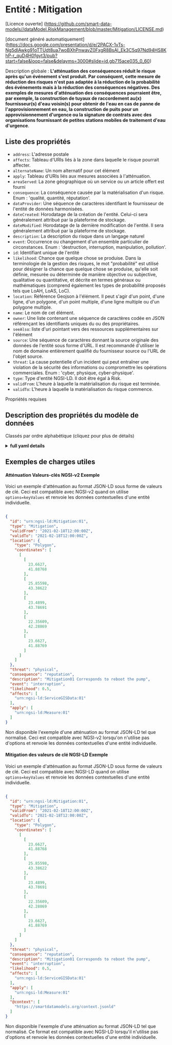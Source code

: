 Entité : Mitigation  
===================  
[Licence ouverte] (https://github.com/smart-data-models//dataModel.RiskManagement/blob/master/Mitigation/LICENSE.md)  
[document généré automatiquement] (https://docs.google.com/presentation/d/e/2PACX-1vTs-Ng5dIAwkg91oTTUdt8ua7woBXhPnwavZ0FxgR8BsAI_Ek3C5q97Nd94HS8KhP-r_quD4H0fgyt3/pub?start=false&loop=false&delayms=3000#slide=id.gb715ace035_0_60)  
Description globale : **L'atténuation des conséquences réduit le risque après qu'un événement s'est produit. Par conséquent, cette mesure de réduction des risques n'est pas adaptée à la réduction de la probabilité des événements mais à la réduction des conséquences négatives. Des exemples de mesures d'atténuation des conséquences pourraient être, par exemple, la construction de tuyaux de raccordement au(x) fournisseur(s) d'eau voisin(s) pour obtenir de l'eau en cas de panne de l'approvisionnement en eau, la construction de puits pour un approvisionnement d'urgence ou la signature de contrats avec des organisations fournissant de petites stations mobiles de traitement d'eau d'urgence**.  

## Liste des propriétés  

- `address`: L'adresse postale  - `affects`: Tableau d'URIs liés à la zone dans laquelle le risque pourrait affecter.  - `alternateName`: Un nom alternatif pour cet élément  - `apply`: Tableau d'URIs liés aux mesures associées à l'atténuation.  - `areaServed`: La zone géographique où un service ou un article offert est fourni  - `consequence`: La conséquence causée par la matérialisation d'un risque. Enum : 'qualité, quantité, réputation'.  - `dataProvider`: Une séquence de caractères identifiant le fournisseur de l'entité de données harmonisées.  - `dateCreated`: Horodatage de la création de l'entité. Celui-ci sera généralement attribué par la plateforme de stockage.  - `dateModified`: Horodatage de la dernière modification de l'entité. Il sera généralement attribué par la plateforme de stockage.  - `description`: La description du risque dans un langage naturel  - `event`: Occurrence ou changement d'un ensemble particulier de circonstances. Enum : 'destruction, interruption, manipulation, pollution'.  - `id`: Identifiant unique de l'entité  - `likelihood`: Chance que quelque chose se produise. Dans la terminologie de la gestion des risques, le mot "probabilité" est utilisé pour désigner la chance que quelque chose se produise, qu'elle soit définie, mesurée ou déterminée de manière objective ou subjective, qualitative ou quantitative, et décrite en termes généraux ou mathématiques (comprend également les types de probabilité proposés tels que LoAH, LoAS, LoC).  - `location`: Référence Geojson à l'élément. Il peut s'agir d'un point, d'une ligne, d'un polygone, d'un point multiple, d'une ligne multiple ou d'un polygone multiple.  - `name`: Le nom de cet élément.  - `owner`: Une liste contenant une séquence de caractères codée en JSON référençant les identifiants uniques du ou des propriétaires.  - `seeAlso`: liste d'uri pointant vers des ressources supplémentaires sur l'élément  - `source`: Une séquence de caractères donnant la source originale des données de l'entité sous forme d'URL. Il est recommandé d'utiliser le nom de domaine entièrement qualifié du fournisseur source ou l'URL de l'objet source.  - `threat`: La cause potentielle d'un incident qui peut entraîner une violation de la sécurité des informations ou compromettre les opérations commerciales. Enum : 'cyber, physique, cyber-physique'.  - `type`: Type d'entité NGSI-LD. Il doit être égal à Risk.  - `validFrom`: L'heure à laquelle la matérialisation du risque est terminée.  - `validTo`: L'heure à laquelle la matérialisation du risque commence.    
Propriétés requises  
## Description des propriétés du modèle de données  
Classés par ordre alphabétique (cliquez pour plus de détails)  
<details><summary><strong>full yaml details</strong></summary>    
```yaml  
Mitigation:    
  description: 'The mitigation of consequences reduces the risk after an event has occurred. Therefore, this risk reduction measure is not suitable for the reduction of the likelihood of events but for the reduction of the negative consequences. Examples for consequence mitigation measures could be e.g. the construction of connection pipes to the neighbor water supplier(s) to get water from them in case of a breakdown of the own water supply, the construction of wells for an emergency supply or signing of contracts with organizations providing small mobile emergency water treatment plants.'    
  properties:    
    address:    
      description: 'The mailing address'    
      properties:    
        addressCountry:    
          description: 'Property. The country. For example, Spain. Model:''https://schema.org/addressCountry'''    
          type: string    
        addressLocality:    
          description: 'Property. The locality in which the street address is, and which is in the region. Model:''https://schema.org/addressLocality'''    
          type: string    
        addressRegion:    
          description: 'Property. The region in which the locality is, and which is in the country. Model:''https://schema.org/addressRegion'''    
          type: string    
        postOfficeBoxNumber:    
          description: 'Property. The post office box number for PO box addresses. For example, 03578. Model:''https://schema.org/postOfficeBoxNumber'''    
          type: string    
        postalCode:    
          description: 'Property. The postal code. For example, 24004. Model:''https://schema.org/https://schema.org/postalCode'''    
          type: string    
        streetAddress:    
          description: 'Property. The street address. Model:''https://schema.org/streetAddress'''    
          type: string    
      type: object    
      x-ngsi:    
        model: https://schema.org/address    
        type: Property    
    affects:    
      description: 'Array of URIs related to the area in which the risk could affect.'    
      items:    
        anyOf:    
          - description: 'Property. Identifier format of any NGSI entity'    
            maxLength: 256    
            minLength: 1    
            pattern: ^[\w\-\.\{\}\$\+\*\[\]`|~^@!,:\\]+$    
            type: string    
          - description: 'Property. Identifier format of any NGSI entity'    
            format: uri    
            type: string    
      type: array    
      x-ngsi:    
        type: Relationship    
    alternateName:    
      description: 'An alternative name for this item'    
      type: string    
      x-ngsi:    
        type: Property    
    apply:    
      description: 'Array of URIs related to Measures associated to the mitigation.'    
      items:    
        anyOf:    
          - description: 'Property. Identifier format of any NGSI entity'    
            maxLength: 256    
            minLength: 1    
            pattern: ^[\w\-\.\{\}\$\+\*\[\]`|~^@!,:\\]+$    
            type: string    
          - description: 'Property. Identifier format of any NGSI entity'    
            format: uri    
            type: string    
      type: array    
      x-ngsi:    
        type: Relationship    
    areaServed:    
      description: 'The geographic area where a service or offered item is provided'    
      type: string    
      x-ngsi:    
        model: https://schema.org/Text    
        type: Property    
    consequence:    
      description: 'The consequence caused by a risk materialization. Enum:''quality, quantity, reputation'''    
      enum:    
        - quality    
        - quantity    
        - reputation    
      type: string    
      x-ngsi:    
        type: Property    
    dataProvider:    
      description: 'A sequence of characters identifying the provider of the harmonised data entity.'    
      type: string    
      x-ngsi:    
        type: Property    
    dateCreated:    
      description: 'Entity creation timestamp. This will usually be allocated by the storage platform.'    
      format: date-time    
      type: string    
      x-ngsi:    
        type: Property    
    dateModified:    
      description: 'Timestamp of the last modification of the entity. This will usually be allocated by the storage platform.'    
      format: date-time    
      type: string    
      x-ngsi:    
        type: Property    
    description:    
      description: 'The risk description in a natural language'    
      type: string    
      x-ngsi:    
        type: Property    
    event:    
      description: 'Occurrence or change of a particular set of circumstances. Enum:''destruction, interruption, manipulation, pollution'''    
      enum:    
        - destruction    
        - interruption    
        - manipulation    
        - pollution    
      type: string    
      x-ngsi:    
        type: Property    
    id:    
      anyOf: &mitigation_-_properties_-_owner_-_items_-_anyof    
        - description: 'Property. Identifier format of any NGSI entity'    
          maxLength: 256    
          minLength: 1    
          pattern: ^[\w\-\.\{\}\$\+\*\[\]`|~^@!,:\\]+$    
          type: string    
        - description: 'Property. Identifier format of any NGSI entity'    
          format: uri    
          type: string    
      description: 'Unique identifier of the entity'    
      x-ngsi:    
        type: Property    
    likelihood:    
      description: 'Chance of something happening. In risk management terminology, the word ''likelihood'' is used to refer to the chance of something happening, whether defined, measured or determined objectively or subjectively, qualitatively or quantitatively, and described using general terms or mathematically (includes also the types of offered likelihood such as LoAH, LoAS, LoC)'    
      type: number    
      x-ngsi:    
        type: Property    
    location:    
      description: 'Geojson reference to the item. It can be Point, LineString, Polygon, MultiPoint, MultiLineString or MultiPolygon'    
      oneOf:    
        - description: 'Geoproperty. Geojson reference to the item. Point'    
          properties:    
            bbox:    
              items:    
                type: number    
              minItems: 4    
              type: array    
            coordinates:    
              items:    
                type: number    
              minItems: 2    
              type: array    
            type:    
              enum:    
                - Point    
              type: string    
          required:    
            - type    
            - coordinates    
          title: 'GeoJSON Point'    
          type: object    
        - description: 'Geoproperty. Geojson reference to the item. LineString'    
          properties:    
            bbox:    
              items:    
                type: number    
              minItems: 4    
              type: array    
            coordinates:    
              items:    
                items:    
                  type: number    
                minItems: 2    
                type: array    
              minItems: 2    
              type: array    
            type:    
              enum:    
                - LineString    
              type: string    
          required:    
            - type    
            - coordinates    
          title: 'GeoJSON LineString'    
          type: object    
        - description: 'Geoproperty. Geojson reference to the item. Polygon'    
          properties:    
            bbox:    
              items:    
                type: number    
              minItems: 4    
              type: array    
            coordinates:    
              items:    
                items:    
                  items:    
                    type: number    
                  minItems: 2    
                  type: array    
                minItems: 4    
                type: array    
              type: array    
            type:    
              enum:    
                - Polygon    
              type: string    
          required:    
            - type    
            - coordinates    
          title: 'GeoJSON Polygon'    
          type: object    
        - description: 'Geoproperty. Geojson reference to the item. MultiPoint'    
          properties:    
            bbox:    
              items:    
                type: number    
              minItems: 4    
              type: array    
            coordinates:    
              items:    
                items:    
                  type: number    
                minItems: 2    
                type: array    
              type: array    
            type:    
              enum:    
                - MultiPoint    
              type: string    
          required:    
            - type    
            - coordinates    
          title: 'GeoJSON MultiPoint'    
          type: object    
        - description: 'Geoproperty. Geojson reference to the item. MultiLineString'    
          properties:    
            bbox:    
              items:    
                type: number    
              minItems: 4    
              type: array    
            coordinates:    
              items:    
                items:    
                  items:    
                    type: number    
                  minItems: 2    
                  type: array    
                minItems: 2    
                type: array    
              type: array    
            type:    
              enum:    
                - MultiLineString    
              type: string    
          required:    
            - type    
            - coordinates    
          title: 'GeoJSON MultiLineString'    
          type: object    
        - description: 'Geoproperty. Geojson reference to the item. MultiLineString'    
          properties:    
            bbox:    
              items:    
                type: number    
              minItems: 4    
              type: array    
            coordinates:    
              items:    
                items:    
                  items:    
                    items:    
                      type: number    
                    minItems: 2    
                    type: array    
                  minItems: 4    
                  type: array    
                type: array    
              type: array    
            type:    
              enum:    
                - MultiPolygon    
              type: string    
          required:    
            - type    
            - coordinates    
          title: 'GeoJSON MultiPolygon'    
          type: object    
      x-ngsi:    
        type: Geoproperty    
    name:    
      description: 'The name of this item.'    
      type: string    
      x-ngsi:    
        type: Property    
    owner:    
      description: 'A List containing a JSON encoded sequence of characters referencing the unique Ids of the owner(s)'    
      items:    
        anyOf: *mitigation_-_properties_-_owner_-_items_-_anyof    
        description: 'Property. Unique identifier of the entity'    
      type: array    
      x-ngsi:    
        type: Property    
    seeAlso:    
      description: 'list of uri pointing to additional resources about the item'    
      oneOf:    
        - items:    
            format: uri    
            type: string    
          minItems: 1    
          type: array    
        - format: uri    
          type: string    
      x-ngsi:    
        type: Property    
    source:    
      description: 'A sequence of characters giving the original source of the entity data as a URL. Recommended to be the fully qualified domain name of the source provider, or the URL to the source object.'    
      type: string    
      x-ngsi:    
        type: Property    
    threat:    
      description: 'The potential cause of an incident that may result in a breach of information security or compromise business operations. Enum:''cyber, physical, cyber-physical'''    
      enum:    
        - cyber    
        - physical    
        - cyber-physical    
      type: string    
      x-ngsi:    
        type: Property    
    type:    
      description: 'NGSI-LD Entity Type. It must be equal to Risk.'    
      enum:    
        - Mitigation    
      type: string    
      x-ngsi:    
        type: Property    
    validFrom:    
      description: 'The time at which the risk materialization is finished.'    
      format: date-time    
      type: string    
      x-ngsi:    
        model: https://schema.org/Time    
        type: Property    
    validTo:    
      description: 'The time at which the risk materialization is started.'    
      format: date-time    
      type: string    
      x-ngsi:    
        model: https://schema.org/Time    
        type: Property    
  required: []    
  type: object    
```  
</details>    
## Exemples de charges utiles  
#### Atténuation Valeurs-clés NGSI-v2 Exemple  
Voici un exemple d'atténuation au format JSON-LD sous forme de valeurs de clé. Ceci est compatible avec NGSI-v2 quand on utilise `options=keyValues` et renvoie les données contextuelles d'une entité individuelle.  
```json  
{  
  "id": "urn:ngsi-ld:Mitigation:01",  
  "type": "Mitigation",  
  "validFrom": "2021-02-18T12:00:00Z",  
  "validTo": "2021-02-18T12:00:00Z",  
  "location": {  
    "type": "Polygon",  
    "coordinates": [  
      [  
        [  
          23.6627,  
          41.88768  
        ],  
        [  
          25.85598,  
          43.38622  
        ],  
        [  
          23.4899,  
          43.78691  
        ],  
        [  
          22.35609,  
          42.28869  
        ],  
        [  
          23.6627,  
          41.88769  
        ]  
      ]  
    ]  
  },  
  "threat": "physical",  
  "consequence": "reputation",  
  "description": "Mitigation01 Corresponds to reboot the pump",  
  "event": "interruption",  
  "likelihood": 0.5,  
  "affects": [  
    "urn:ngsi-ld:ServiceGISData:01"  
  ],  
  "apply": [  
    "urn:ngsi-ld:Measure:01"  
  ]  
}  
```  
Non disponible l'exemple d'une atténuation au format JSON-LD tel que normalisé. Ceci est compatible avec NGSI-v2 lorsqu'on n'utilise pas d'options et renvoie les données contextuelles d'une entité individuelle.  
#### Mitigation des valeurs de clé NGSI-LD Exemple  
Voici un exemple d'atténuation au format JSON-LD sous forme de valeurs de clé. Ceci est compatible avec NGSI-LD quand on utilise `options=keyValues` et renvoie les données contextuelles d'une entité individuelle.  
```json  
{  
  "id": "urn:ngsi-ld:Mitigation:01",  
  "type": "Mitigation",  
  "validFrom": "2021-02-18T12:00:00Z",  
  "validTo": "2021-02-18T12:00:00Z",  
  "location": {  
    "type": "Polygon",  
    "coordinates": [  
      [  
        [  
          23.6627,  
          41.88768  
        ],  
        [  
          25.85598,  
          43.38622  
        ],  
        [  
          23.4899,  
          43.78691  
        ],  
        [  
          22.35609,  
          42.28869  
        ],  
        [  
          23.6627,  
          41.88769  
        ]  
      ]  
    ]  
  },  
  "threat": "physical",  
  "consequence": "reputation",  
  "description": "Mitigation01 Corresponds to reboot the pump",  
  "event": "interruption",  
  "likelihood": 0.5,  
  "affects": [  
    "urn:ngsi-ld:ServiceGISData:01"  
  ],  
  "apply": [  
    "urn:ngsi-ld:Measure:01"  
  ],  
  "@context": [  
    "https://smartdatamodels.org/context.jsonld"  
  ]  
}  
```  
Non disponible l'exemple d'une atténuation au format JSON-LD tel que normalisé. Ce format est compatible avec NGSI-LD lorsqu'il n'utilise pas d'options et renvoie les données contextuelles d'une entité individuelle.  

